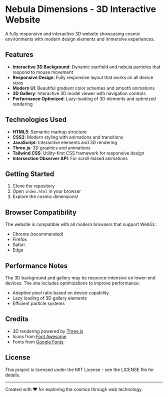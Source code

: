# Nebula Dimensions - 3D Interactive Website

A fully responsive and interactive 3D website showcasing cosmic environments with modern design elements and immersive experiences.

## Features

- **Interactive 3D Background**: Dynamic starfield and nebula particles that respond to mouse movement
- **Responsive Design**: Fully responsive layout that works on all device sizes
- **Modern UI**: Beautiful gradient color schemes and smooth animations
- **3D Gallery**: Interactive 3D model viewer with navigation controls
- **Performance Optimized**: Lazy-loading of 3D elements and optimized rendering

## Technologies Used

- **HTML5**: Semantic markup structure
- **CSS3**: Modern styling with animations and transitions
- **JavaScript**: Interactive elements and 3D rendering
- **Three.js**: 3D graphics and animations
- **Tailwind CSS**: Utility-first CSS framework for responsive design
- **Intersection Observer API**: For scroll-based animations

## Getting Started

1. Clone the repository
2. Open `index.html` in your browser
3. Explore the cosmic dimensions!

## Browser Compatibility

The website is compatible with all modern browsers that support WebGL:
- Chrome (recommended)
- Firefox
- Safari
- Edge

## Performance Notes

The 3D background and gallery may be resource-intensive on lower-end devices. The site includes optimizations to improve performance:

- Adaptive pixel ratio based on device capability
- Lazy loading of 3D gallery elements
- Efficient particle systems

## Credits

- 3D rendering powered by [Three.js](https://threejs.org/)
- Icons from [Font Awesome](https://fontawesome.com/)
- Fonts from [Google Fonts](https://fonts.google.com/)

## License

This project is licensed under the MIT License - see the LICENSE file for details.

---

Created with ❤️ for exploring the cosmos through web technology. 